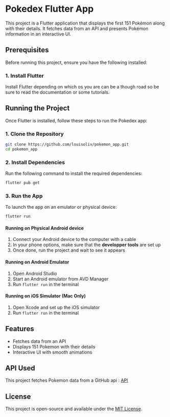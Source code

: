 # Pokedex Flutter App

This project is a Flutter application that displays the first 151 Pokémon along with their details. It fetches data from an API and presents Pokémon information in an interactive UI.

## Prerequisites

Before running this project, ensure you have the following installed:

### 1. Install Flutter

Install Flutter depending on which os you are can be a though road so be sure to read the documentation or some tutorials.

## Running the Project

Once Flutter is installed, follow these steps to run the Pokedex app:

### 1. Clone the Repository

```sh
git clone https://github.com/louisoliv/pokemon_app.git
cd pokemon_app
```

### 2. Install Dependencies

Run the following command to install the required dependencies:

```sh
flutter pub get
```

### 3. Run the App

To launch the app on an emulator or physical device:

```sh
flutter run
```

#### Running on Physical Android device

1. Connect your Android device to the computer with a cable
2. In your phone options, make sure that the **developper tools** are set up
3. Once done, run the project and wait to see it appears

#### Running on Android Emulator

1. Open Android Studio
2. Start an Android emulator from AVD Manager
3. Run `flutter run` in the terminal

#### Running on iOS Simulator (Mac Only)

1. Open Xcode and set up the iOS simulator
2. Run `flutter run` in the terminal

## Features

- Fetches data from an API
- Displays 151 Pokemon with their details
- Interactive UI with smooth animations

## API Used

This project fetches Pokemon data from a GitHub api :
[API](https://raw.githubusercontent.com/Biuni/PokemonGO-Pokedex/master/pokedex.json)

## License

This project is open-source and available under the [MIT License](LICENSE).
